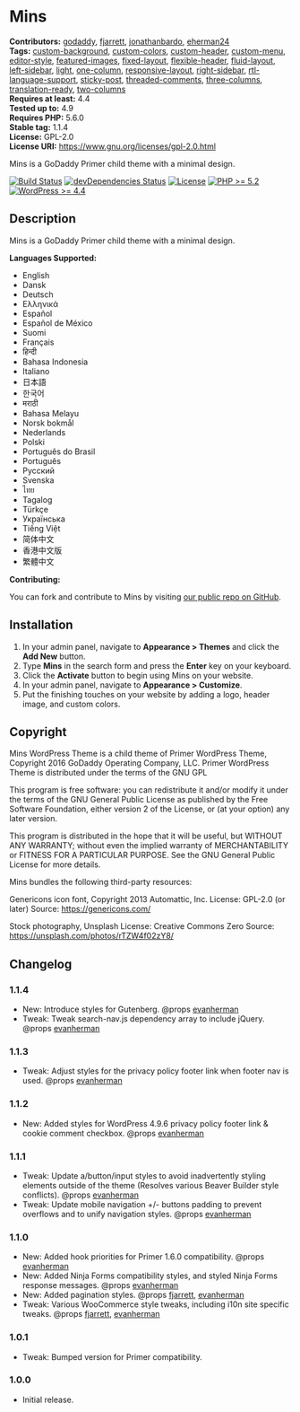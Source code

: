 # Mins #
**Contributors:** [godaddy](https://profiles.wordpress.org/godaddy), [fjarrett](https://profiles.wordpress.org/fjarrett), [jonathanbardo](https://profiles.wordpress.org/jonathanbardo), [eherman24](https://profiles.wordpress.org/eherman24)  
**Tags:**              [custom-background](https://wordpress.org/themes/tags/custom-background/), [custom-colors](https://wordpress.org/themes/tags/custom-colors/), [custom-header](https://wordpress.org/themes/tags/custom-header/), [custom-menu](https://wordpress.org/themes/tags/custom-menu/), [editor-style](https://wordpress.org/themes/tags/editor-style/), [featured-images](https://wordpress.org/themes/tags/featured-images/), [fixed-layout](https://wordpress.org/themes/tags/fixed-layout/), [flexible-header](https://wordpress.org/themes/tags/flexible-header/), [fluid-layout](https://wordpress.org/themes/tags/fluid-layout/), [left-sidebar](https://wordpress.org/themes/tags/left-sidebar/), [light](https://wordpress.org/themes/tags/light/), [one-column](https://wordpress.org/themes/tags/one-column/), [responsive-layout](https://wordpress.org/themes/tags/responsive-layout/), [right-sidebar](https://wordpress.org/themes/tags/right-sidebar/), [rtl-language-support](https://wordpress.org/themes/tags/rtl-language-support/), [sticky-post](https://wordpress.org/themes/tags/sticky-post/), [threaded-comments](https://wordpress.org/themes/tags/threaded-comments/), [three-columns](https://wordpress.org/themes/tags/three-columns/), [translation-ready](https://wordpress.org/themes/tags/translation-ready/), [two-columns](https://wordpress.org/themes/tags/two-columns/)  
**Requires at least:** 4.4  
**Tested up to:**      4.9  
**Requires PHP:**      5.6.0  
**Stable tag:**        1.1.4  
**License:**           GPL-2.0  
**License URI:**       https://www.gnu.org/licenses/gpl-2.0.html  

Mins is a GoDaddy Primer child theme with a minimal design.

[![Build Status](https://travis-ci.org/godaddy/wp-mins-theme.svg?branch=master)](https://travis-ci.org/godaddy/wp-mins-theme) [![devDependencies Status](https://david-dm.org/godaddy/wp-mins-theme/master/dev-status.svg)](https://david-dm.org/godaddy/wp-mins-theme/master?type=dev) [![License](https://img.shields.io/badge/license-GPL--2.0-brightgreen.svg)](https://github.com/godaddy/wp-mins-theme/blob/master/license.txt) [![PHP >= 5.2](https://img.shields.io/badge/php-%3E=%205.2-8892bf.svg)](https://secure.php.net/supported-versions.php) [![WordPress >= 4.4](https://img.shields.io/badge/wordpress-%3E=%204.4-blue.svg)](https://wordpress.org/download/release-archive/)  

## Description ##

Mins is a GoDaddy Primer child theme with a minimal design.

**Languages Supported:**

* English
* Dansk
* Deutsch
* Ελληνικά
* Español
* Español de México
* Suomi
* Français
* हिन्दी
* Bahasa Indonesia
* Italiano
* 日本語
* 한국어
* मराठी
* Bahasa Melayu
* Norsk bokmål
* Nederlands
* Polski
* Português do Brasil
* Português
* Русский
* Svenska
* ไทย
* Tagalog
* Türkçe
* Українська
* Tiếng Việt
* 简体中文
* 香港中文版
* 繁體中文

**Contributing:**

You can fork and contribute to Mins by visiting [our public repo on GitHub](https://github.com/godaddy/wp-mins-theme).

## Installation ##

1. In your admin panel, navigate to **Appearance > Themes** and click the **Add New** button.
2. Type **Mins** in the search form and press the **Enter** key on your keyboard.
3. Click the **Activate** button to begin using Mins on your website.
4. In your admin panel, navigate to **Appearance > Customize**.
5. Put the finishing touches on your website by adding a logo, header image, and custom colors.

## Copyright ##

Mins WordPress Theme is a child theme of Primer WordPress Theme, Copyright 2016 GoDaddy Operating Company, LLC.
Primer WordPress Theme is distributed under the terms of the GNU GPL

This program is free software: you can redistribute it and/or modify
it under the terms of the GNU General Public License as published by
the Free Software Foundation, either version 2 of the License, or
(at your option) any later version.

This program is distributed in the hope that it will be useful,
but WITHOUT ANY WARRANTY; without even the implied warranty of
MERCHANTABILITY or FITNESS FOR A PARTICULAR PURPOSE. See the
GNU General Public License for more details.

Mins bundles the following third-party resources:

Genericons icon font, Copyright 2013 Automattic, Inc.
License: GPL-2.0 (or later)
Source: https://genericons.com/

Stock photography, Unsplash
License: Creative Commons Zero
Source: https://unsplash.com/photos/rTZW4f02zY8/

## Changelog ##

### 1.1.4 ###

* New: Introduce styles for Gutenberg. @props [evanherman](https://github.com/EvanHerman)
* Tweak: Tweak search-nav.js dependency array to include jQuery. @props [evanherman](https://github.com/EvanHerman)

### 1.1.3 ###

* Tweak: Adjust styles for the privacy policy footer link when footer nav is used. @props [evanherman](https://github.com/EvanHerman)

### 1.1.2 ###

* New: Added styles for WordPress 4.9.6 privacy policy footer link & cookie comment checkbox. @props [evanherman](https://github.com/EvanHerman)

### 1.1.1 ###

* Tweak: Update a/button/input styles to avoid inadvertently styling elements outside of the theme (Resolves various Beaver Builder style conflicts). @props [evanherman](https://github.com/EvanHerman)
* Tweak: Update mobile navigation +/- buttons padding to prevent overflows and to unify navigation styles. @props [evanherman](https://github.com/EvanHerman)

### 1.1.0 ###

* New: Added hook priorities for Primer 1.6.0 compatibility. @props [evanherman](https://github.com/EvanHerman)
* New: Added Ninja Forms compatibility styles, and styled Ninja Forms response messages. @props [evanherman](https://github.com/EvanHerman)
* New: Added pagination styles. @props [fjarrett](https://github.com/fjarrett), [evanherman](https://github.com/EvanHerman)
* Tweak: Various WooCommerce style tweaks, including i10n site specific tweaks. @props [fjarrett](https://github.com/fjarrett), [evanherman](https://github.com/EvanHerman)

### 1.0.1 ###

* Tweak: Bumped version for Primer compatibility.

### 1.0.0 ###

* Initial release.
